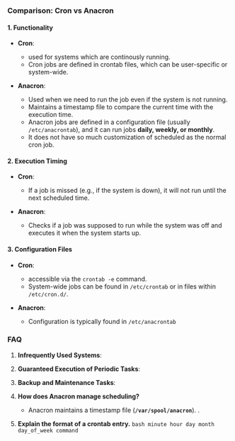 ### Comparison: Cron vs Anacron
#### 1. **Functionality**

- **Cron**:
  - used for systems which are continously running.
  - Cron jobs are defined in crontab files, which can be user-specific or system-wide.

- **Anacron**:
  - Used when we need to run the job even if the system is not running.
  - Maintains a timestamp file to compare the current time with the execution time.
  - Anacron jobs are defined in a configuration file (usually `/etc/anacrontab`), and it can run jobs **daily, weekly, or monthly**.
  - It does not have so much customization of scheduled as the normal cron job.

#### 2. **Execution Timing**

- **Cron**:
  - If a job is missed (e.g., if the system is down), it will not run until the next scheduled time.

- **Anacron**:
  - Checks if a job was supposed to run while the system was off and executes it when the system starts up.

#### 3. **Configuration Files**

- **Cron**:
  -  accessible via the `crontab -e` command.
  - System-wide jobs can be found in `/etc/crontab` or in files within `/etc/cron.d/`.

- **Anacron**:
  - Configuration is typically found in `/etc/anacrontab`

### FAQ
1. **Infrequently Used Systems**: 
2. **Guaranteed Execution of Periodic Tasks**:
5. **Backup and Maintenance Tasks**:
2. **How does Anacron manage scheduling?**
    - Anacron maintains a timestamp file (**`/var/spool/anacron`**). .

7. **Explain the format of a crontab entry.**
        ```bash
        minute hour day month day_of_week command
        ```